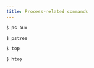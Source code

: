 ```yaml
---
title: Process-related commands
---
```


```sh
$ ps aux
```

```sh
$ pstree
```

```sh
$ top
```

```sh
$ htop
```
